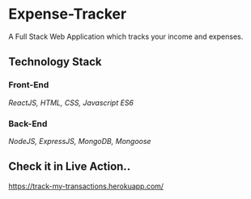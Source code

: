 # Expense-Tracker
A Full Stack Web Application which tracks your income and expenses. 

## Technology Stack

### Front-End 
*ReactJS, HTML, CSS, Javascript ES6*

### Back-End
*NodeJS, ExpressJS, MongoDB, Mongoose*


## Check it in Live Action..

https://track-my-transactions.herokuapp.com/
